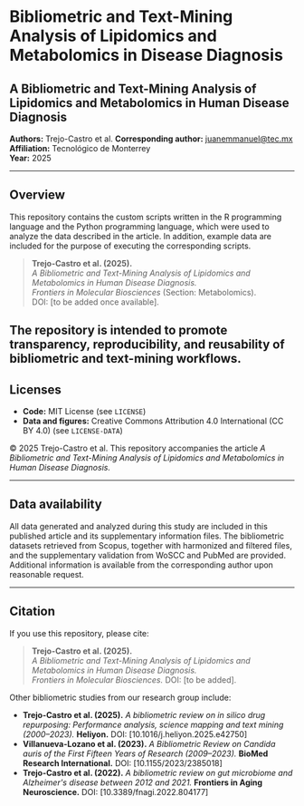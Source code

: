 # Bibliometric and Text-Mining Analysis of Lipidomics and Metabolomics in Disease Diagnosis

## A Bibliometric and Text-Mining Analysis of Lipidomics and Metabolomics in Human Disease Diagnosis

**Authors:** Trejo-Castro et al.
**Corresponding author:** <juanemmanuel@tec.mx> 
**Affiliation:** Tecnológico de Monterrey  
**Year:** 2025

---

## Overview

This repository contains the custom scripts written in the R programming language and the Python programming language, which were used to analyze the data described in the article. In addition, example data are included for the purpose of executing the corresponding scripts.

> **Trejo-Castro et al. (2025).**  
> *A Bibliometric and Text-Mining Analysis of Lipidomics and Metabolomics in Human Disease Diagnosis.*  
> *Frontiers in Molecular Biosciences* (Section: Metabolomics).  
> DOI: [to be added once available].

The repository is intended to promote **transparency**, **reproducibility**, and **reusability** of bibliometric and text-mining workflows.
---

## Licenses

- **Code:** MIT License (see `LICENSE`)
- **Data and figures:** Creative Commons Attribution 4.0 International (CC BY 4.0) (see `LICENSE-DATA`)

© 2025 Trejo-Castro et al. This repository accompanies the article
*A Bibliometric and Text-Mining Analysis of Lipidomics and Metabolomics in Human Disease Diagnosis.*

---

## Data availability

All data generated and analyzed during this study are included in this published article and its supplementary information files. The bibliometric datasets retrieved from Scopus, together with harmonized and filtered files, and the supplementary validation from WoSCC and PubMed are provided. Additional information is available from the corresponding author upon reasonable request. 

---
## Citation

If you use this repository, please cite:

> **Trejo-Castro et al. (2025).**  
> *A Bibliometric and Text-Mining Analysis of Lipidomics and Metabolomics in Human Disease Diagnosis.*  
> *Frontiers in Molecular Biosciences.* DOI: [to be added].

Other bibliometric studies from our research group include:

- **Trejo-Castro et al. (2025).** *A bibliometric review on in silico drug repurposing: Performance analysis, science mapping and text mining (2000–2023).* **Heliyon.** DOI: [10.1016/j.heliyon.2025.e42750]  
- **Villanueva-Lozano et al. (2023).** *A Bibliometric Review on Candida auris of the First Fifteen Years of Research (2009–2023).* **BioMed Research International.** DOI: [10.1155/2023/2385018]  
- **Trejo-Castro et al. (2022).** *A bibliometric review on gut microbiome and Alzheimer's disease between 2012 and 2021.* **Frontiers in Aging Neuroscience.** DOI: [10.3389/fnagi.2022.804177]


